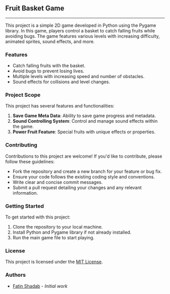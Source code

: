 ## Fruit Basket Game
---
This project is a simple 2D game developed in Python using the Pygame library. In this game, players control a basket to catch falling fruits while avoiding bugs. The game features various levels with increasing difficulty, animated sprites, sound effects, and more.

### Features
- Catch falling fruits with the basket.
- Avoid bugs to prevent losing lives.
- Multiple levels with increasing speed and number of obstacles.
- Sound effects for collisions and level changes.

### Project Scope
This project has several features and functionalities:
1. **Save Game Meta Data**: Ability to save game progress and metadata.
2. **Sound Controlling System**: Control and manage sound effects within the game.
3. **Power Fruit Feature**: Special fruits with unique effects or properties.

### Contributing
Contributions to this project are welcome! If you'd like to contribute, please follow these guidelines:
- Fork the repository and create a new branch for your feature or bug fix.
- Ensure your code follows the existing coding style and conventions.
- Write clear and concise commit messages.
- Submit a pull request detailing your changes and any relevant information.

### Getting Started
To get started with this project:
1. Clone the repository to your local machine.
2. Install Python and Pygame library if not already installed.
3. Run the main game file to start playing.

### License
This project is licensed under the [MIT License](LICENSE).

### Authors
- [Fatin Shadab](https://github.com/FatinShadab) - *Initial work*